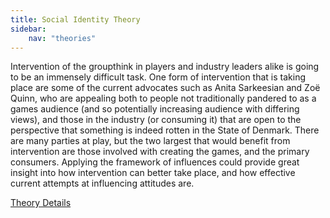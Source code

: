 ```yaml
---
title: Social Identity Theory
sidebar:
    nav: "theories"
---
```


Intervention of the groupthink in players and industry leaders alike is going to be an immensely difficult task. One form of intervention that is taking place are some of the current advocates such as Anita Sarkeesian and Zoë Quinn, who are appealing both to people not traditionally pandered to as a games audience (and so potentially increasing audience with differing views), and those in the industry (or consuming it) that are open to the perspective that something is indeed rotten in the State of Denmark. There are many parties at play, but the two largest that would benefit from intervention are those involved with creating the games, and the primary consumers. Applying the framework of influences could provide great insight into how intervention can better take place, and how effective current attempts at influencing attitudes are.

[Theory Details](https://www.utwente.nl/cw/theorieenoverzicht/Theory%20Clusters/Interpersonal%20Communication%20and%20Relations/Social_cognitive_theory/)